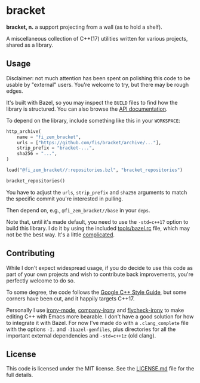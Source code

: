 # bracket

**bracket, n.** a support projecting from a wall (as to hold a shelf).

A miscellaneous collection of C++(17) utilities written for various
projects, shared as a library.

## Usage

Disclaimer: not much attention has been spent on polishing this code
to be usable by "external" users. You're welcome to try, but there may
be rough edges.

It's built with Bazel, so you may inspect the `BUILD` files to find
how the library is structured. You can also browse the
[API documentation](https://fis.github.io/bracket/).

To depend on the library, include something like this in your `WORKSPACE`:

```python
http_archive(
    name = "fi_zem_bracket",
    urls = ["https://github.com/fis/bracket/archive/..."],
    strip_prefix = "bracket-...",
    sha256 = "...",
)

load("@fi_zem_bracket//:repositories.bzl", "bracket_repositories")

bracket_repositories()
```

You have to adjust the `urls`, `strip_prefix` and `sha256` arguments
to match the specific commit you're interested in pulling.

Then depend on, e.g., `@fi_zem_bracket//base` in your `deps`.

Note that, until it's made default, you need to use the `-std=c++17`
option to build this library. I do it by using the included
[tools/bazel.rc](tools/bazel.rc) file, which may not be the best
way. It's a little
[complicated](https://groups.google.com/forum/#!topic/bazel-discuss/N1qvsGMJoAE).

## Contributing

While I don't expect widespread usage, if you do decide to use this
code as part of your own projects and wish to contribute back
improvements, you're perfectly welcome to do so.

To some degree, the code follows the
[Google C++ Style Guide](https://google.github.io/styleguide/cppguide.html),
but some corners have been cut, and it happily targets C++17.

Personally I use [irony-mode](https://github.com/Sarcasm/irony-mode),
[company-irony](https://github.com/Sarcasm/company-irony) and
[flycheck-irony](https://github.com/Sarcasm/flycheck-irony) to make
editing C++ with Emacs more bearable. I don't have a good solution for
how to integrate it with Bazel. For now I've made do with a
`.clang_complete` file with the options `-I.` and `-Ibazel-genfiles`,
plus directories for all the important external dependencies and
`-std=c++1z` (old clang).

## License

This code is licensed under the MIT license. See the
[LICENSE.md](LICENSE.md) file for the full details.
